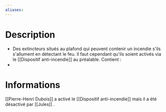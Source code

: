 ```yaml
---
aliases:
---
```

# Description
- Des extincteurs situés au plafond qui peuvent contenir un incendie s'ils s'allument en détectant le feu. Il faut cependant qu'ils soient activés via le [[Dispositif anti-incendie]] au préalable.
Contient : 
- 
# Informations
[[Pierre-Henri Dubois]] a activé le [[Dispositif anti-incendie]] mais il a été désactivé par [[Jules]] .
